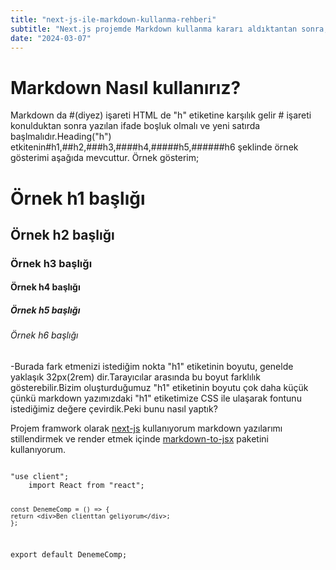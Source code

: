 ```yaml
---
title: "next-js-ile-markdown-kullanma-rehberi"
subtitle: "Next.js projemde Markdown kullanma kararı aldıktantan sonra, markdown nasıl kullandığımı anlatan bir blog, bu blog yazısında markdown kullanımını ve faydalarını göreceğiz,markdown için custom css nasıl yazabilirizbunu anlayacağız"
date: "2024-03-07"
---
```


# Markdown Nasıl kullanırız?

Markdown da #(diyez) işareti HTML de "h" etiketine karşılık gelir # işareti konulduktan sonra yazılan ifade boşluk olmalı ve yeni satırda başlmalıdır.Heading("h") etkitenin#h1,##h2,###h3,####h4,#####h5,######h6 şeklinde örnek gösterimi aşağıda mevcuttur.
Örnek gösterim;

# Örnek h1 başlığı

## Örnek h2 başlığı

### Örnek h3 başlığı

#### Örnek h4 başlığı

##### Örnek h5 başlığı

###### Örnek h6 başlığı

-Burada fark etmenizi istediğim nokta "h1" etiketinin boyutu, genelde yaklaşık 32px(2rem) dir.Tarayıcılar arasında bu boyut farklılık gösterebilir.Bizim oluşturduğumuz "h1" etiketinin boyutu çok daha küçük çünkü markdown yazımızdaki "h1" etiketimize CSS ile ulaşarak fontunu istediğimiz değere çevirdik.Peki bunu nasıl yaptık?

Projem framwork olarak [next-js](https://www.npmjs.com/package/next) kullanıyorum markdown yazılarımı stillendirmek ve render etmek içinde [markdown-to-jsx](https://www.npmjs.com/package/markdown-to-jsx) paketini kullanıyorum.

<Code language="javascript">
"use client";
    import React from "react";

    const DenemeComp = () => {
    return <div>Ben clienttan geliyorum</div>;
    };

export default DenemeComp;

</Code>

<Codepen />
